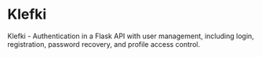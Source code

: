 # Klefki
Klefki - Authentication in a Flask API with user management, including login, registration, password recovery, and profile access control.
